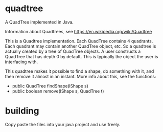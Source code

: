 # quadtree

A QuadTree implemented in Java.

Information about Quadtrees, see https://en.wikipedia.org/wiki/Quadtree

This is a Quadtree implementation. Each QuadTree contains 4 quadrants. Each quadrant may contain another QuadTree object, etc.
So a quadtree is actually created by a tree of QuadTree objects.
A user constructs a QuadTree that has depth 0 by default. This is typically the object the user is interfacing with.
 
This quadtree makes it possible to find a shape, do something with it, and then remove it almost in an instant.
More info about this, see the functions:
- public QuadTree findShape(IShape s) 
- public boolean remove(IShape s, QuadTree t)

# building
Copy paste the files into your java project and use freely.
